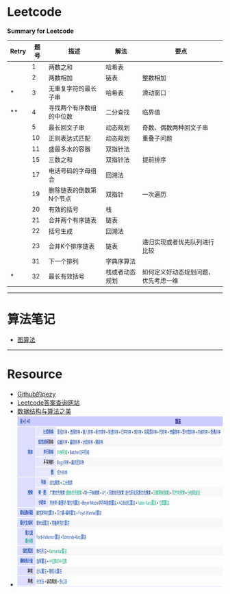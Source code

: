 # Leetcode
**Summary for Leetcode**

| Retry | 题号 | 描述 | 解法 | 要点 
| ---- | ---- | ---- | ---- | ---- |
| | 1 | 两数之和 | 哈希表 | |
| | 2 | 两数相加 | 链表 | 整数相加 |
| * | 3 | 无重复字符的最长子串 | 哈希表 | 滑动窗口 |
| ** | 4 | 寻找两个有序数组的中位数 | 二分查找 | 临界值 |
| | 5 | 最长回文子串 | 动态规划 | 奇数、偶数两种回文子串 |
| | 10 | 正则表达式匹配 | 动态规划 | 重叠子问题 |
| | 11 | 盛最多水的容器 | 双指针法 | |
| | 15 | 三数之和 | 双指针法 | 提前排序 |
| | 17 | 电话号码的字母组合 | 回溯法 | |
| | 19 | 删除链表的倒数第N个节点 | 双指针 | 一次遍历 |
| | 20 | 有效的括号 | 栈 | |
| | 21 | 合并两个有序链表 | 链表 | |
| | 22 | 括号生成 | 回溯法 | |
| | 23 | 合并K个排序链表 | 链表 | 递归实现或者优先队列进行比较 |
| | 31 | 下一个排列 | 字典序算法 | |
| * | 32 | 最长有效括号 | 栈或者动态规划 | 如何定义好动态规划问题，优先考虑一维 |

***
# 算法笔记
* [图算法](https://github.com/chentianba/Leetcode/blob/master/algorithm/Graph/README.md)

***
# Resource
* [Github的pezy](https://github.com/pezy/LeetCode)  
* [Leetcode答案查询网站](https://www.jiuzhang.com/solution/)
* [数据结构与算法之美](http://asdfghjkl.xyz/2019/05/24/%E6%95%B0%E6%8D%AE%E7%BB%93%E6%9E%84%E4%B8%8E%E7%AE%97%E6%B3%95%E4%B9%8B%E7%BE%8E/?nsukey=sqbc%2FtdGR7a6mqcf12aRwuaUo4NIwvu3IJqIGQ9mlKvUKReTqHzjIZ8LBDYaEeuGQG%2Fe34iLbTRCX%2Bs1eMvMRHzoqxh63jBdY4PTiBcRSDQKRoSSodIpKjDA9iGeK2381XzDLT9U8NgO8gwIZO0Qlg%3D%3D)
* <img width="1060" height="400" src="https://github.com/chentianba/Leetcode/blob/master/%E7%AE%97%E6%B3%95%E7%B1%BB%E5%88%AB%E5%9B%BE.png"/>
